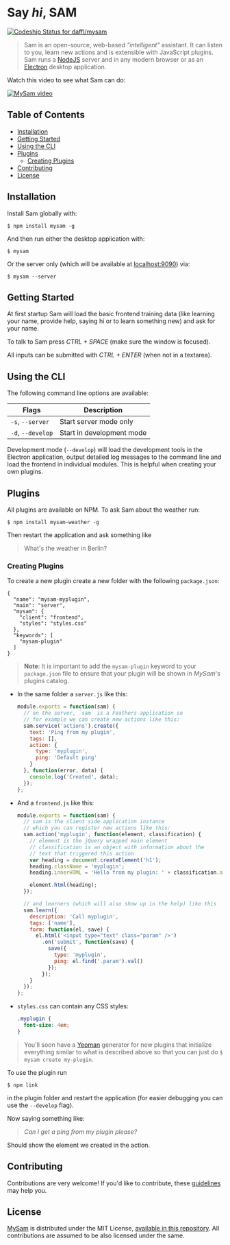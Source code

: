 # Say *hi*, SAM

[![Codeship Status for daffl/mysam](https://codeship.com/projects/b26a3f10-3c66-0133-d19d-1276d5d0a1e7/status?branch=master)](https://codeship.com/projects/102258)

> Sam is an open-source, web-based *"intelligent"* assistant. It can listen to you, learn new actions and is extensible with JavaScript plugins. Sam runs a [NodeJS](https://nodejs.org/en/) server and in any modern browser or as an [Electron](http://electron.atom.io/) desktop application.

Watch this video to see what Sam can do:

[![MySam video](http://daffl.github.io/mysam/mysam-video.png)](https://www.youtube.com/watch?v=VxFtSsCM_bo)

## Table of Contents

- [Installation](#installation)
- [Getting Started](#getting-started)
- [Using the CLI](#using-the-cli)
- [Plugins](#plugins)
  - [Creating Plugins](#creating-plugins)
- [Contributing](#contributing)
- [License](#license)

## Installation

Install Sam globally with:

`$ npm install mysam -g`

And then run either the desktop application with:

`$ mysam`

Or the server only (which will be available at [localhost:9090](http://localhost:9090)) via:

`$ mysam --server`

## Getting Started

At first startup Sam will load the basic frontend training data (like learning your name, provide help, saying hi or to learn something new) and ask for your name.

To talk to Sam press *CTRL + SPACE* (make sure the window is focused).

All inputs can be submitted with *CTRL + ENTER* (when not in a textarea).

## Using the CLI

The following command line options are available:

|       Flags       |        Description        |
|-------------------|---------------------------|
| `-s`, `--server`  | Start server mode only    |
| `-d`, `--develop` | Start in development mode |

Development mode (`--develop`) will load the development tools in the Electron application, output detailed log messages to the command line and load the frontend in individual modules. This is helpful when creating your own plugins.

## Plugins

All plugins are available on NPM. To ask Sam about the weather run:

`$ npm install mysam-weather -g`

Then restart the application and ask something like

> What's the weather in Berlin?

### Creating Plugins

To create a new plugin create a new folder with the following `package.json`:

```
{
  "name": "mysam-myplugin",
  "main": "server",
  "mysam": {
    "client": "frontend",
    "styles": "styles.css"
  },
  "keywords": [
    "mysam-plugin"
  ]
}
```
> **Note**: It is important to add the `mysam-plugin` keyword to your `package.json`
file to ensure that your plugin will be shown in *MySam*'s plugins catalog.

- In the same folder a `server.js` like this:

  ```js
  module.exports = function(sam) {
    // on the server, `sam` is a Feathers application so
    // for example we can create new actions like this:
    sam.service('actions').create({
      text: 'Ping from my plugin',
      tags: [],
      action: {
        type: 'myplugin',
        ping: 'Default ping'
      }
    }, function(error, data) {
      console.log('Created', data);
    });
  };
  ```

- And a `frontend.js` like this:

  ```js
  module.exports = function(sam) {
    // sam is the client side application instance
    // which you can register new actions like this:
    sam.action('myplugin', function(element, classification) {
      // element is the jQuery wrapped main element
      // classification is an object with information about the
      // text that triggered this action
      var heading = document.createElement('h1');
      heading.className = 'myplugin';
      heading.innerHTML = 'Hello from my plugin: ' + classification.action.ping;

      element.html(heading);
    });

    // and learners (which will also show up in the help) like this
    sam.learn({
      description: 'Call myplugin',
      tags: ['name'],
      form: function(el, save) {
        el.html('<input type="text" class="param" />')
          .on('submit', function(save) {
            save({
              type: 'myplugin',
              ping: el.find('.param').val()
            });
          });
      }
    });
  };
  ```

- `styles.css` can contain any CSS styles:

  ```css
  .myplugin {
    font-size: 4em;
  }
  ```

> You'll soon have a [Yeoman](http://yeoman.io/) generator for new plugins
that initialize everything similar to what is described above so that you can
just do `$ mysam create my-plugin`.

To use the plugin run

`$ npm link`

in the plugin folder and restart the application (for easier debugging you can use the `--develop` flag).

Now saying something like:

> *Can I get a ping from my plugin please?*

Should show the element we created in the action.

## Contributing

Contributions are very welcome! If you'd like to contribute, these [guidelines](CONTRIBUTING.md) may help you.

## License

[MySam](https://github.com/daffl/mysam) is distributed under the MIT License, [available in this repository](master/LICENSE.md). All contributions are assumed to be also licensed under the same.
